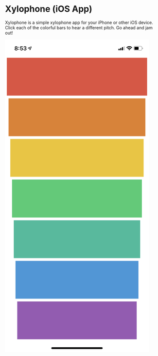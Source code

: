 # Xylophone (iOS App)

Xylophone is a simple xylophone app for your iPhone or other iOS device. Click each of the colorful bars to hear a different pitch. Go ahead and jam out!

![Xylophone App Screenshot](Xylophone-screenshot.jpeg)
